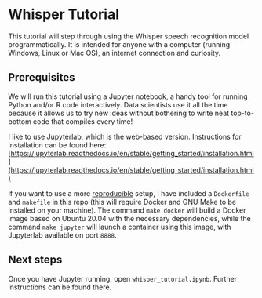 # Whisper Tutorial
This tutorial will step through using the Whisper speech recognition model programmatically. It is intended for anyone with a computer (running Windows, Linux or Mac OS), an internet connection and curiosity.

## Prerequisites

We will run this tutorial using a Jupyter notebook, a handy tool for running Python and/or R code interactively. Data scientists use it all the time because it allows us to try new ideas without bothering to write neat top-to-bottom code that compiles every time!


I like to use Jupyterlab, which is the web-based version. Instructions for installation can be found here: [https://jupyterlab.readthedocs.io/en/stable/getting_started/installation.html](https://jupyterlab.readthedocs.io/en/stable/getting_started/installation.html)

If you want to use a more [reproducible](https://en.wikipedia.org/wiki/Reproducibility) setup, I have included a `Dockerfile` and `makefile` in this repo (this will require Docker and GNU Make to be installed on your machine). The command `make docker` will build a Docker image based on Ubuntu 20.04 with the necessary dependencies, while the command `make jupyter` will launch a container using this image, with Jupyterlab available on port `8888`.

## Next steps

Once you have Jupyter running, open `whisper_tutorial.ipynb`. Further instructions can be found there.


